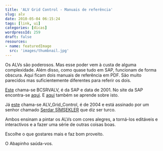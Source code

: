 ```yaml
---
title: 'ALV Grid Control - Manuais de referência'
slug: alv
date: 2010-05-04 06:15:24
tags: [link, ui]
categories: [dicas]
wordpressId: 259
draft: false
resources:
- name: featuredImage
  src: 'images/thumbnail.jpg'
---
```

Os ALVs são poderosos. Mas esse poder vem à custa de alguma complexidade. Além disso, como quase tudo em SAP, funcionam de forma obscura. Aqui ficam dois manuais de referência em PDF. São muito parecidos mas suficientemente diferentes para referir os dois.

[Este][1] chama-se BCSRVALV, é da SAP e data de 2001. No site da SAP encontra-se [aqui][2]. E [aqui][3] também se aprende sobre isto.

Já [este][4] chama-se ALV_Grid_Control, é de 2004 e está assinado por um senhor chamado [Serdar ŞİMŞEKLER][5] que diz ser turco.

Ambos ensinam a pintar os ALVs com cores alegres, a torná-los editáveis e interactivos e a fazer uma série de outras coisas boas.

Escolhe o que gostares mais e faz bom proveito.

O Abapinho saúda-vos.

   [1]: https://abapinho.com/wp-content/uploads/2010/05/BCSRVALV.pdf
   [2]: http://help.sap.com/printdocu/core/Print46c/EN/data/pdf/BCSRVALV/BCSRVALV.pdf
   [3]: http://help.sap.com/saphelp_nw04/helpdata/EN/8d/e994374c9cd355e10000009b38f8cf/frameset.htm
   [4]: https://abapinho.com/wp-content/uploads/2010/05/ALV_Grid_Control_2003.pdf
   [5]: http://uk.linkedin.com/in/ssimsekler
